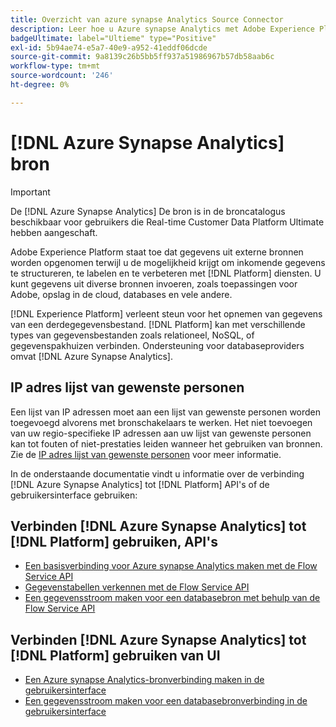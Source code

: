 ```yaml
---
title: Overzicht van azure synapse Analytics Source Connector
description: Leer hoe u Azure synapse Analytics met Adobe Experience Platform kunt verbinden via API's of de gebruikersinterface.
badgeUltimate: label="Ultieme" type="Positive"
exl-id: 5b94ae74-e5a7-40e9-a952-41eddf06dcde
source-git-commit: 9a8139c26b5bb5ff937a51986967b57db58aab6c
workflow-type: tm+mt
source-wordcount: '246'
ht-degree: 0%

---
```


# [!DNL Azure Synapse Analytics] bron

>[!IMPORTANT]
>
>De [!DNL Azure Synapse Analytics] De bron is in de broncatalogus beschikbaar voor gebruikers die Real-time Customer Data Platform Ultimate hebben aangeschaft.

Adobe Experience Platform staat toe dat gegevens uit externe bronnen worden opgenomen terwijl u de mogelijkheid krijgt om inkomende gegevens te structureren, te labelen en te verbeteren met [!DNL Platform] diensten. U kunt gegevens uit diverse bronnen invoeren, zoals toepassingen voor Adobe, opslag in de cloud, databases en vele andere.

[!DNL Experience Platform] verleent steun voor het opnemen van gegevens van een derdegegevensbestand. [!DNL Platform] kan met verschillende types van gegevensbestanden zoals relationeel, NoSQL, of gegevenspakhuizen verbinden. Ondersteuning voor databaseproviders omvat [!DNL Azure Synapse Analytics].

## IP adres lijst van gewenste personen

Een lijst van IP adressen moet aan een lijst van gewenste personen worden toegevoegd alvorens met bronschakelaars te werken. Het niet toevoegen van uw regio-specifieke IP adressen aan uw lijst van gewenste personen kan tot fouten of niet-prestaties leiden wanneer het gebruiken van bronnen. Zie de [IP adres lijst van gewenste personen](../../ip-address-allow-list.md) voor meer informatie.

In de onderstaande documentatie vindt u informatie over de verbinding [!DNL Azure Synapse Analytics] tot [!DNL Platform] API&#39;s of de gebruikersinterface gebruiken:

## Verbinden [!DNL Azure Synapse Analytics] tot [!DNL Platform] gebruiken, API&#39;s

- [Een basisverbinding voor Azure synapse Analytics maken met de Flow Service API](../../tutorials/api/create/databases/synapse-analytics.md)
- [Gegevenstabellen verkennen met de Flow Service API](../../tutorials/api/explore/tabular.md)
- [Een gegevensstroom maken voor een databasebron met behulp van de Flow Service API](../../tutorials/api/collect/database-nosql.md)

## Verbinden [!DNL Azure Synapse Analytics] tot [!DNL Platform] gebruiken van UI

- [Een Azure synapse Analytics-bronverbinding maken in de gebruikersinterface](../../tutorials/ui/create/databases/synapse-analytics.md)
- [Een gegevensstroom maken voor een databasebronverbinding in de gebruikersinterface](../../tutorials/ui/dataflow/databases.md)
